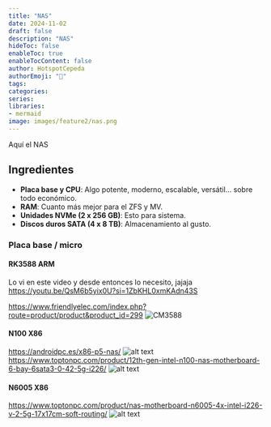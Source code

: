 ```yaml
---
title: "NAS"
date: 2024-11-02
draft: false
description: "NAS"
hideToc: false
enableToc: true
enableTocContent: false
author: HotspotCepeda 
authorEmoji: "🗻"
tags:
categories:
series:
libraries:
- mermaid
image: images/feature2/nas.png
---
```

Aquí el NAS

## Ingredientes

- **Placa base y CPU**: Algo potente, moderno, escalable, versátil... sobre todo económico.
- **RAM**: Cuanto más mejor para el ZFS y MV.
- **Unidades NVMe (2 x 256 GB)**: Esto para sistema.
- **Discos duros SATA (4 x 8 TB)**: Almacenamiento al gusto.

### Placa base / micro
#### RK3588 ARM
Lo vi en este video y desde entonces lo necesito, jajaja 
https://youtu.be/QsM6b5yix0U?si=1ZbKHL0xmKAdn43S

https://www.friendlyelec.com/index.php?route=product/product&product_id=299
 ![CM3588](/images/feature1/cm3588.png)

#### N100 X86
https://androidpc.es/x86-p5-nas/
![alt text](/images/feature2/n100-4nvme.png)
https://www.toptonpc.com/product/12th-gen-intel-n100-nas-motherboard-6-bay-6sata3-0-42-5g-i226/
![alt text](/images/feature2/n100-2nvme-6sata.png)

#### N6005 X86
https://www.toptonpc.com/product/nas-motherboard-n6005-4x-intel-i226-v-2-5g-17x17cm-soft-routing/
![alt text](/images/feature2/n6005.png)